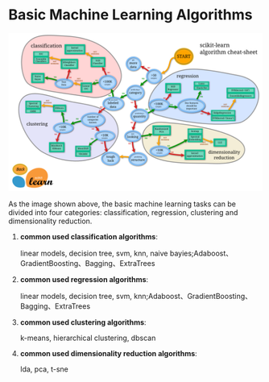 # Basic Machine Learning Algorithms
![Image text](https://github.com/isp1tze/ML-Repositority/blob/master/Imgs/sklearn.png)

As the image shown above, the basic machine learning tasks can be divided into four categories: classification, regression, clustering and dimensionality reduction.

1. **common used classification algorithms**: 

    linear models, decision tree, svm, knn, naive bayies;Adaboost、GradientBoosting、Bagging、ExtraTrees

2. **common used regression algorithms**: 

    linear models, decision tree, svm, knn;Adaboost、GradientBoosting、Bagging、ExtraTrees

3. **common used clustering algorithms**:

    k-means, hierarchical clustering, dbscan

4. **common used dimensionality reduction algorithms**: 

    lda, pca, t-sne

